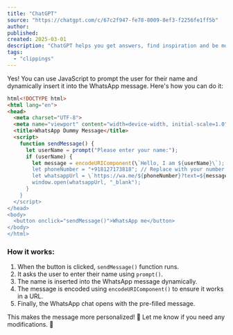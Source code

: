 ```yaml
---
title: "ChatGPT"
source: "https://chatgpt.com/c/67c2f947-fe78-8009-8ef3-f2256fe1ff5b"
author:
published:
created: 2025-03-01
description: "ChatGPT helps you get answers, find inspiration and be more productive. It is free to use and easy to try. Just ask and ChatGPT can help with writing, learning, brainstorming and more."
tags:
  - "clippings"
---
```

Yes! You can use JavaScript to prompt the user for their name and dynamically insert it into the WhatsApp message. Here's how you can do it:

```html
html<!DOCTYPE html>
<html lang="en">
<head>
  <meta charset="UTF-8">
  <meta name="viewport" content="width=device-width, initial-scale=1.0">
  <title>WhatsApp Dummy Message</title>
  <script>
    function sendMessage() {
      let userName = prompt("Please enter your name:");
      if (userName) {
        let message = encodeURIComponent(\`Hello, I am ${userName}\`);
        let phoneNumber = "+918127173818"; // Replace with your number
        let whatsappUrl = \`https://wa.me/${phoneNumber}?text=${message}\`;
        window.open(whatsappUrl, "_blank");
      }
    }
  </script>
</head>
<body>
  <button onclick="sendMessage()">WhatsApp me</button>
</body>
</html>
```

### How it works:

1. When the button is clicked, `sendMessage()` function runs.
2. It asks the user to enter their name using `prompt()`.
3. The name is inserted into the WhatsApp message dynamically.
4. The message is encoded using `encodeURIComponent()` to ensure it works in a URL.
5. Finally, the WhatsApp chat opens with the pre-filled message.

This makes the message more personalized! 🎉 Let me know if you need any modifications. 🚀